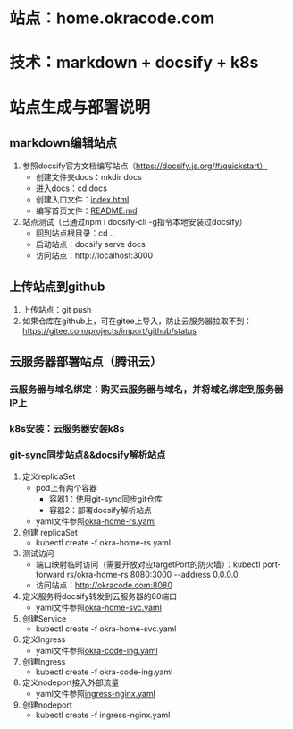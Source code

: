 # 站点：home.okracode.com
# 技术：markdown + docsify + k8s
# 站点生成与部署说明
## markdown编辑站点
1. 参照docsify官方文档编写站点（https://docsify.js.org/#/quickstart）
	* 创建文件夹docs：mkdir docs
	* 进入docs：cd docs
	* 创建入口文件：[index.html](/docs/index.html)
	* 编写首页文件：[README.md](/docs/README.md)
2. 站点测试（已通过npm i docsify-cli -g指令本地安装过docsify）
	* 回到站点根目录：cd ..
	* 启动站点：docsify serve docs
	* 访问站点：http://localhost:3000
## 上传站点到github
1. 上传站点：git push
2. 如果仓库在github上，可在gitee上导入，防止云服务器拉取不到：https://gitee.com/projects/import/github/status
## 云服务器部署站点（腾讯云）
### 云服务器与域名绑定：购买云服务器与域名，并将域名绑定到服务器IP上
### k8s安装：云服务器安装k8s
### git-sync同步站点&&docsify解析站点
1. 定义replicaSet
	* pod上有两个容器
		* 容器1：使用git-sync同步git仓库
		* 容器2：部署docsify解析站点
	* yaml文件参照[okra-home-rs.yaml](/k8s/okra-home-rs.yaml)
2. 创建 replicaSet
	* kubectl create -f okra-home-rs.yaml
3. 测试访问
	* 端口映射临时访问（需要开放对应targetPort的防火墙）：kubectl port-forward rs/okra-home-rs 8080:3000 --address 0.0.0.0
	* 访问站点：http://okracode.com:8080
4. 定义服务将docsify转发到云服务器的80端口
	* yaml文件参照[okra-home-svc.yaml](/k8s/okra-home-svc.yaml)
5. 创建Service
	* kubectl create -f okra-home-svc.yaml
6. 定义Ingress
	* yaml文件参照[okra-code-ing.yaml](/k8s/okra-code-ing.yaml)
7. 创建Ingress
	* kubectl create -f okra-code-ing.yaml
8. 定义nodeport接入外部流量
	* yaml文件参照[ingress-nginx.yaml](/k8s/ingerss-nginx.yaml)
9. 创建nodeport
	* kubectl create -f ingress-nginx.yaml 
